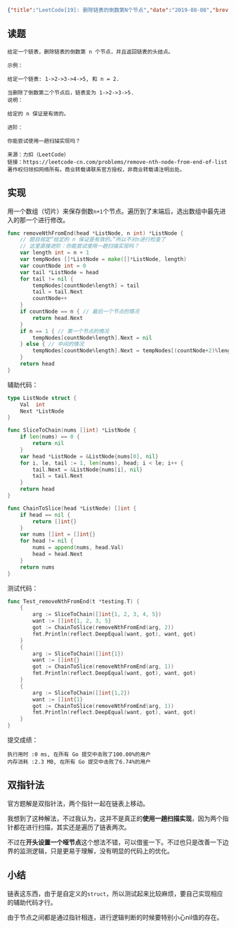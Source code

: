 ```json lw-blog-meta
{"title":"LeetCode[19]: 删除链表的倒数第N个节点","date":"2019-08-08","brev":"中等难度。小心边界条件。","tags":["算法与数据结构"],"path":"blog/2019/190808-LeetCode-19.md"}
```



## 读题

```text
给定一个链表，删除链表的倒数第 n 个节点，并且返回链表的头结点。

示例：

给定一个链表: 1->2->3->4->5, 和 n = 2.

当删除了倒数第二个节点后，链表变为 1->2->3->5.
说明：

给定的 n 保证是有效的。

进阶：

你能尝试使用一趟扫描实现吗？

来源：力扣（LeetCode）
链接：https://leetcode-cn.com/problems/remove-nth-node-from-end-of-list
著作权归领扣网络所有。商业转载请联系官方授权，非商业转载请注明出处。
```

## 实现

用一个数组（切片）来保存倒数`n+1`个节点。遍历到了末端后，选出数组中最先进入的那一个进行修改。

```go
func removeNthFromEnd(head *ListNode, n int) *ListNode {
    // 题目规定“给定的 n 保证是有效的。”所以不对n进行检查了
    // 这里直接进阶：你能尝试使用一趟扫描实现吗？
    var length int = n + 1
    var tempNodes []*ListNode = make([]*ListNode, length)
    var countNode int = 0
    var tail *ListNode = head
    for tail != nil {
        tempNodes[countNode%length] = tail
        tail = tail.Next
        countNode++
    }
    if countNode == n { // 最后一个节点的情况
        return head.Next
    }
    if n == 1 { // 第一个节点的情况
        tempNodes[countNode%length].Next = nil
    } else { // 中间的情况
        tempNodes[countNode%length].Next = tempNodes[(countNode+2)%length]
    }
    return head
}
```

辅助代码：

```go
type ListNode struct {
    Val  int
    Next *ListNode
}

func SliceToChain(nums []int) *ListNode {
    if len(nums) == 0 {
        return nil
    }
    var head *ListNode = &ListNode{nums[0], nil}
    for i, le, tail := 1, len(nums), head; i < le; i++ {
        tail.Next = &ListNode{nums[i], nil}
        tail = tail.Next
    }
    return head
}

func ChainToSlice(head *ListNode) []int {
    if head == nil {
        return []int{}
    }
    var nums []int = []int{}
    for head != nil {
        nums = append(nums, head.Val)
        head = head.Next
    }
    return nums
}

```

测试代码：

```go
func Test_removeNthFromEnd(t *testing.T) {
    {
        arg := SliceToChain([]int{1, 2, 3, 4, 5})
        want := []int{1, 2, 3, 5}
        got := ChainToSlice(removeNthFromEnd(arg, 2))
        fmt.Println(reflect.DeepEqual(want, got), want, got)
    }
    {
        arg := SliceToChain([]int{1})
        want := []int{}
        got := ChainToSlice(removeNthFromEnd(arg, 1))
        fmt.Println(reflect.DeepEqual(want, got), want, got)
    }
    {
        arg := SliceToChain([]int{1,2})
        want := []int{1}
        got := ChainToSlice(removeNthFromEnd(arg, 1))
        fmt.Println(reflect.DeepEqual(want, got), want, got)
    }
}
```

提交成绩：

```text
执行用时 :0 ms, 在所有 Go 提交中击败了100.00%的用户
内存消耗 :2.3 MB, 在所有 Go 提交中击败了6.74%的用户
```

## 双指针法

官方题解是双指针法，两个指针一起在链表上移动。

我想到了这种解法，不过我认为，这并不是真正的**使用一趟扫描实现**，因为两个指针都在进行扫描，其实还是遍历了链表两次。

不过在**开头设置一个哑节点**这个想法不错，可以借鉴一下。不过也只是改善一下边界的监测逻辑，只是更易于理解，没有明显的代码上的优化。

## 小结

链表这东西，由于是自定义的`struct`，所以测试起来比较麻烦，要自己实现相应的辅助代码才行。

由于节点之间都是通过指针相连，进行逻辑判断的时候要特别小心nil值的存在。
